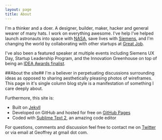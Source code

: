 ```yaml
---
layout: page
title: About
---
```


I'm a thinker and a doer.  A designer, builder, maker, hacker and general wearer of many hats.  I work on everything awesome.  I've help I've helped launch astronauts into space with [NASA](http://geoffreybyers.github.io/projects), save lives with [Siemens](http://geoffreybyers.github.io/projects), and I'm changing the world by collaborating with other startups at [Great Job](http://geoffreybyers.github.io/projects).  

I've also been a featured speaker at multiple events including Siemens UX Day, Startup Leadership Program, and the Innovation Greenhouse on top of being an [IDEA Awards finalist](http://www.idsa.org/category/tags/idea-2011-finalist-student).

##About the site##
I'm a believer in perpetuating discussions surrounding ideas as opposed to sharing aesthetically pleasing photos of wireframes.  This page in it's single column blog style is a manifestation of something I care deeply about.

Furthermore, this site is:

* Built on [Jekyll](http://jekyllrb.com)
* Developed on GitHub and hosted for free on [GitHub Pages](https://pages.github.com)
* Coded with [Sublime Text 2](http://sublimetext.com), an amazing code editor

For questions, comments and discussion feel free to contact me on [Twitter](https://twitter.com/geoffreybyers) or via email at Geoffrey at gmail dot com.
